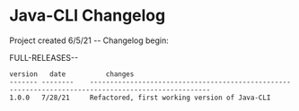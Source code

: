 # Java-CLI Changelog

Project created 6/5/21 -- Changelog begin:

FULL-RELEASES--

	version   date          changes
	------- --------    ----------------------------------------------------------------------------------------------------
	1.0.0   7/28/21     Refactored, first working version of Java-CLI